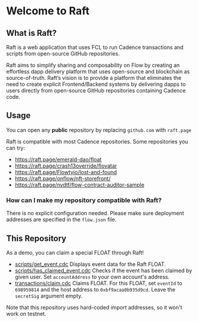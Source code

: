 # Welcome to Raft

## What is Raft?
Raft is a web application that uses FCL to run Cadence transactions and scripts from open-source GitHub repositories.

Raft aims to simplify sharing and composability on Flow by creating an effortless dapp delivery platform that uses open-source and blockchain as source-of-truth. Raft’s vision is to provide a platform that eliminates the need to create explicit  Frontend/Backend systems by delivering dapps to users directly from open-source GitHub repositories containing Cadence code.

## Usage
You can open any **public** repository by replacing `github.com` with `raft.page`

Raft is compatible with most Cadence repositories. Some repositories you can try:
* https://raft.page/emerald-dao/float
* https://raft.page/crash13override/flovatar
* https://raft.page/Flowtyio/lost-and-found
* https://raft.page/onflow/nft-storefront/
* https://raft.page/nvdtf/flow-contract-auditor-sample

### How can I make my repository compatible with Raft?
There is no explicit configuration needed. Please make sure deployment addresses are specified in the `flow.json` file.

## This Repository
As a demo, you can claim a special FLOAT through Raft!
* [scripts/get_event.cdc](scripts/get_event.cdc)
    Displays event data for the Raft FLOAT.
* [scripts/has_claimed_event.cdc](scripts/has_claimed_event.cdc)
    Checks if the event has been claimed by given user. Set `accountAddress` to your own account's address.
* [transactions/claim.cdc](transactions/claim.cdc)
    Claims FLOAT. For this FLOAT, set `eventId` to `698959814` and the host address to `0xbf9acaa0b935d9cd`. Leave the `secretSig` argument empty.

Note that this repository uses hard-coded import addresses, so it won't work on testnet.